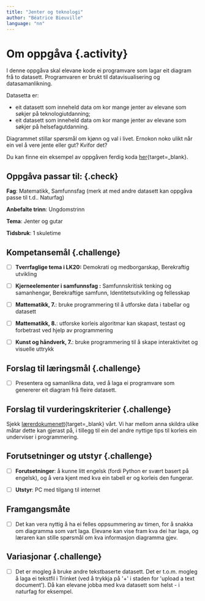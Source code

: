 ```yaml
---
title: "Jenter og teknologi"
author: "Béatrice Bieuville" 
language: "nn"
---
```



# Om oppgåva {.activity}

I denne oppgåva skal elevane kode ei programvare som lagar eit diagram frå to datasett. Programvaren er brukt til datavisualisering og datasamanlikning.

Datasetta er:
- eit datasett som inneheld data om kor mange jenter av elevane som søkjer på teknologiutdanning;
- eit datasett som inneheld data om kor mange jenter av elevane som søkjer på helsefagutdanning.

Diagrammet stillar spørsmål om kjønn og val i livet. Ernokon noko ulikt når ein vel å vere jente eller gut? Kvifor det?

Du kan finne ein eksempel av oppgåven ferdig koda [her](https://trinket.io/python3/353330c4ce){target=_blank}.


## Oppgåva passar til: {.check}

 **Fag**: Matematikk, Samfunnsfag (merk at med andre datasett kan oppgåva passe til t.d.. Naturfag)

**Anbefalte trinn**: Ungdomstrinn

**Tema**: Jenter og gutar

**Tidsbruk**: 1 skuletime


## Kompetansemål {.challenge}

- [ ] **Tverrfaglige tema i LK20:** Demokrati og medborgarskap, Berekraftig utvikling
- [ ] **Kjerneelementer i samfunnsfag :** Samfunnskritisk tenking og samanhengar, Berekraftige samfunn, Identitetsutvikling og fellesskap
- [ ] **Mattematikk, 7.**: bruke programmering til å utforske data i tabellar og datasett
- [ ] **Mattematikk, 8.**: utforske korleis algoritmar kan skapast, testast og forbetrast ved hjelp av programmering
- [ ] **Kunst og håndverk, 7.**:  bruke programmering til å skape interaktivitet og visuelle uttrykk


## Forslag til læringsmål {.challenge}

- [ ] Presentera og samanlikna data, ved å laga ei programvare som genererer eit diagram frå fleire datasett.


## Forslag til vurderingskriterier {.challenge}

Sjekk  [lærerdokumenett](https://github.com/kodeklubben/oppgaver/wiki/Hvordan-undervise-i-og-vurdere-programmering){target=_blank} vårt. Vi har mellom anna skildra ulike måtar dette kan gjerast på, i tillegg til ein del andre nyttige tips til korleis ein underviser i programmering. 


## Forutsetninger og utstyr {.challenge}

- [ ] **Forutsetninger**: å kunne litt engelsk (fordi Python er svært basert på engelsk), og å vera kjent med kva ein tabell er og korleis den fungerar.

- [ ] **Utstyr**: PC med tilgang til internet


## Framgangsmåte

- [ ] Det kan vera nyttig å ha ei felles oppsummering av timen, for å snakka om diagramma som vart laga. Elevane kan vise fram kva dei har laga, og læraren kan stille spørsmål om kva informasjon diagramma gjev. 


## Variasjonar {.challenge}

- [ ]  Det er mogleg å bruke andre tekstbaserte datasett. Det er t.o.m. mogleg å laga ei tekstfil i Trinket (ved å trykkja på '+' i staden for 'upload a text document'). Då kan elevane jobba med kva datasett som helst - i naturfag for eksempel.